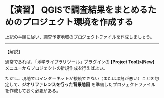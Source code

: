 # 【演習】 QGISで調査結果をまとめるためのプロジェクト環境を作成する  

上記の手順に従い、調査予定地域のプロジェクトファイルを作成しましょう。  

***  

【解説】  

通常であれば、「地学ライブラリツール」プラグインの **[Project Tool]>[New]** メニューからプロジェクトの新規作成を行えばよい。

ただし、現地ではインターネットが接続できない（または環境が悪い）ことを想定して、**ジオリファレンスを行った背景地図** を準備したプロジェクトファイルを作成しておく必要がある。
